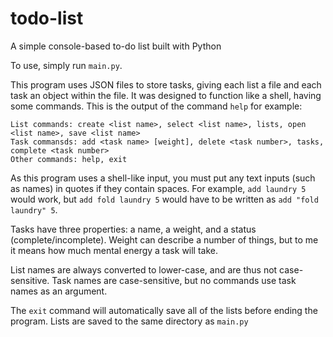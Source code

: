 # todo-list
A simple console-based to-do list built with Python

To use, simply run `main.py`.

This program uses JSON files to store tasks, giving each list a file and each task an object within the file. It was designed to function like a shell, having some commands. This is the output of the command `help` for example:
```
List commands: create <list name>, select <list name>, lists, open <list name>, save <list name>
Task commansds: add <task name> [weight], delete <task number>, tasks, complete <task number>
Other commands: help, exit
```
As this program uses a shell-like input, you must put any text inputs (such as names) in quotes if they contain spaces. For example,
`add laundry 5` would work, but `add fold laundry 5` would have to be written as `add "fold laundry" 5`.

Tasks have three properties: a name, a weight, and a status (complete/incomplete). Weight can describe a number of things, but to me it means how much mental energy a task will take.

List names are always converted to lower-case, and are thus not case-sensitive. Task names are case-sensitive, but no commands use task names as an argument.

The `exit` command will automatically save all of the lists before ending the program. Lists are saved to the same directory as `main.py`